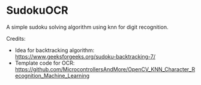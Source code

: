 # SudokuOCR

A simple sudoku solving algorithm using knn for digit recognition.

Credits:

- Idea for backtracking algorithm: https://www.geeksforgeeks.org/sudoku-backtracking-7/
- Template code for OCR: https://github.com/MicrocontrollersAndMore/OpenCV_KNN_Character_Recognition_Machine_Learning
